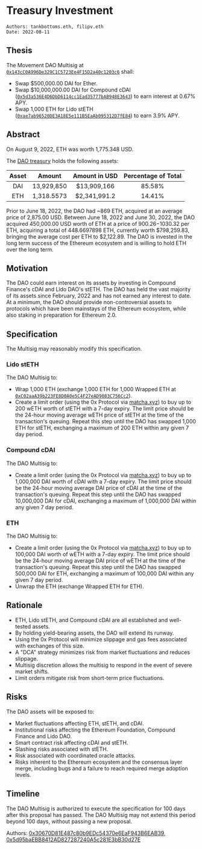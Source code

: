 # Treasury Investment

```
Authors: tankbottoms.eth, filipv.eth
Date: 2022-08-11
```

## Thesis

The Movement DAO Multisig at [`0x143cC0A996De329C1C5723Ee4F15D2a40c1203c6`](https://etherscan.io/address/0x143cC0A996De329C1C5723Ee4F15D2a40c1203c6) shall:

- Swap $500,000.00 DAI for Ether.
- Swap $10,000,000.00 DAI for Compound cDAI ([`0x5d3a536E4D6DbD6114cc1Ead35777bAB948E3643`](https://etherscan.io/token/0x5d3a536e4d6dbd6114cc1ead35777bab948e3643)) to earn interest at 0.67% APY.
- Swap 1,000 ETH for Lido stETH ([`0xae7ab96520DE3A18E5e111B5EaAb095312D7fE84`](https://etherscan.io/token/0xae7ab96520de3a18e5e111b5eaab095312d7fe84)) to earn 3.9% APY.

## Abstract

On August 9, 2022, ETH was worth 1,775.348 USD.

The [DAO treasury](https://etherscan.io/address/0x143cC0A996De329C1C5723Ee4F15D2a40c1203c6) holds the following assets:

| Asset |   Amount   | Amount in USD | Percentage of Total |
| :---: | :--------: | :-----------: | :-----------------: |
|  DAI  | 13,929,850 |  $13,909,166  |       85.58%        |
|  ETH  | 1,318.5573 | $2,341,991.2  |       14.41%        |

Prior to June 18, 2022, the DAO had ~869 ETH, acquired at an average price of 2,875.00 USD. Between June 18, 2022 and June 30, 2022, the DAO acquired 450,000.00 USD worth of ETH at a price of $900.26-$1030.32 per ETH, acquiring a total of 448.6697898 ETH, currently worth $798,259.83, bringing the average cost per ETH to $2,122.89. The DAO is invested in the long term success of the Ethereum ecosystem and is willing to hold ETH over the long term.

## Motivation

The DAO could earn interest on its assets by investing in Compound Finance's cDAI and Lido DAO's stETH. The DAO has held the vast majority of its assets since February, 2022 and has not earned any interest to date. At a minimum, the DAO should provide non-controversial assets to protocols which have been mainstays of the Ethereum ecosystem, while also staking in preparation for Ethereum 2.0.

## Specification

The Multisig may reasonably modify this specification.

### Lido stETH

The DAO Multisig to:

- Wrap 1,000 ETH (exchange 1,000 ETH for 1,000 Wrapped ETH at [`0xC02aaA39b223FE8D0A0e5C4F27eAD9083C756Cc2`](https://etherscan.io/token/0xC02aaA39b223FE8D0A0e5C4F27eAD9083C756Cc2)).
- Create a limit order (using the 0x Protocol via [matcha.xyz](https://matcha.xyz)) to buy up to 200 wETH worth of stETH with a 7-day expiry. The limit price should be the 24-hour moving average wETH price of stETH at the time of the transaction's queuing. Repeat this step until the DAO has swapped 1,000 ETH for stETH, exchanging a maximum of 200 ETH within any given 7 day period.

### Compound cDAI

The DAO Multisig to:

-   Create a limit order (using the 0x Protocol via [matcha.xyz](https://matcha.xyz)) to buy up to 1,000,000 DAI worth of cDAI with a 7-day expiry. The limit price should be the 24-hour moving average DAI price of cDAI at the time of the transaction's queuing. Repeat this step until the DAO has swapped 10,000,000 DAI for cDAI, exchanging a maximum of 1,000,000 DAI within any given 7 day period.

### ETH

The DAO Multisig to:

- Create a limit order (using the 0x Protocol via [matcha.xyz](https://matcha.xyz)) to buy up to 100,000 DAI worth of wETH with a 7-day expiry. The limit price should be the 24-hour moving average DAI price of wETH at the time of the transaction's queuing. Repeat this step until the DAO has swapped 500,000 DAI for ETH, exchanging a maximum of 100,000 DAI within any given 7 day period.
- Unwrap the ETH (exchange Wrapped ETH for ETH).

## Rationale

- ETH, Lido stETH, and Compound cDAI are all established and well-tested assets.
- By holding yield-bearing assets, the DAO will extend its runway.
- Using the 0x Protocol will minimize slippage and gas fees associated with exchanges of this size.
- A "DCA" strategy minimizes risk from market fluctuations and reduces slippage.
- Multisig discretion allows the multisig to respond in the event of severe market shifts.
- Limit orders mitigate risk from short-term price fluctuations.

## Risks

The DAO assets will be exposed to:
- Market fluctuations affecting ETH, stETH, and cDAI.
- Institutional risks affecting the Ethereum Foundation, Compound Finance and Lido DAO.
- Smart contract risk affecting cDAI and stETH.
- Slashing risks associated with stETH.
- Risk associated with coordinated oracle attacks.
- Risks inherent to the Ethereum ecosystem and the consensus layer merge, including bugs and a failure to reach required merge adoption levels.

## Timeline

The DAO Multisig is authorized to execute the specification for 100 days after this proposal has passed. The DAO Multisig may not extend this period beyond 100 days, without passing a new proposal.

Authors: [0x30670D81E487c80b9EDc54370e6EaF943B6EAB39](https://etherscan.io/address/0x30670d81e487c80b9edc54370e6eaf943b6eab39), [0x5d95baEBB8412AD827287240A5c281E3bB30d27E](https://etherscan.io/address/0x5d95baEBB8412AD827287240A5c281E3bB30d27E)
